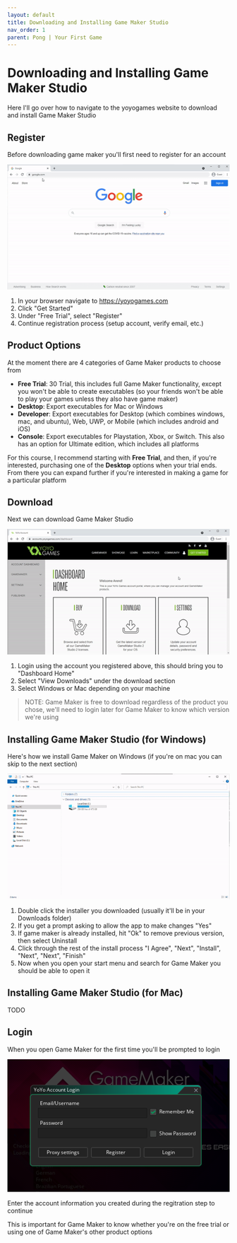 ```yaml
---
layout: default
title: Downloading and Installing Game Maker Studio
nav_order: 1
parent: Pong | Your First Game
---
```


# Downloading and Installing Game Maker Studio

Here I'll go over how to navigate to the yoyogames website to download and install Game Maker Studio

## Register

Before downloading game maker you'll first need to register for an account

![](../../images/pong/register.gif)

1. In your browser navigate to https://yoyogames.com
1. Click "Get Started"
1. Under "Free Trial", select "Register"
1. Continue registration process (setup account, verify email, etc.)

## Product Options

At the moment there are 4 categories of Game Maker products to choose from

* **Free Trial**: 30 Trial, this includes full Game Maker functionality, except you won't be able to create executables (so your friends won't be able to play your games unless they also have game maker)
* **Desktop**: Export executables for Mac or Windows
* **Developer**: Export executables for Desktop (which combines windows, mac, and ubuntu), Web, UWP, or Mobile (which includes android and iOS)
* **Console**: Export executables for Playstation, Xbox, or Switch. This also has an option for Ultimate edition, which includes all platforms

For this course, I recommend starting with **Free Trial**, and then, if you're interested, purchasing one of the **Desktop** options when your trial ends. From there you can expand further if you're interested in making a game for a particular platform

## Download

Next we can download Game Maker Studio

![](../../images/pong/download.gif)

1. Login using the account you registered above, this should bring you to "Dashboard Home"
1. Select "View Downloads" under the download section
1. Select Windows or Mac depending on your machine

> NOTE: Game Maker is free to download regardless of the product you chose, we'll need to login later for Game Maker to know which version we're using

## Installing Game Maker Studio (for Windows)

Here's how we install Game Maker on Windows (if you're on mac you can skip to the next section)

![](../../images/pong/windows_install.gif)

1. Double click the installer you downloaded (usually it'll be in your Downloads folder)
2. If you get a prompt asking to allow the app to make changes "Yes"
3. If game maker is already installed, hit "Ok" to remove previous version, then select Uninstall
4. Click through the rest of the install process "I Agree", "Next", "Install", "Next", "Next", "Finish"
5. Now when you open your start menu and search for Game Maker you should be able to open it

## Installing Game Maker Studio (for Mac)

TODO

## Login

When you open Game Maker for the first time you'll be prompted to login

![](../../images/pong/login.png)

Enter the account information you created during the regitration step to continue

This is important for Game Maker to know whether you're on the free trial or using one of Game Maker's other product options
